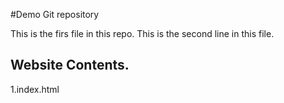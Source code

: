 
#Demo Git repository

This is the firs file in this repo.
This is the second line in this file.

## Website Contents.

1.index.html